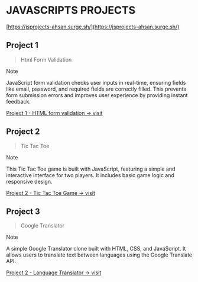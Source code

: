 # JAVASCRIPTS PROJECTS

[https://jsprojects-ahsan.surge.sh/](https://jsprojects-ahsan.surge.sh/)


## Project 1
> Html Form Validation

> [!NOTE]
> JavaScript form validation checks user inputs in real-time, ensuring fields like email, password, and required fields are correctly filled. This prevents form submission errors and improves user experience by providing instant feedback.

[Project 1 - HTML form validation -> visit](https://1jsproject-ahsan.surge.sh/)


## Project 2
> Tic Tac Toe

> [!NOTE]
> This Tic Tac Toe game is built with JavaScript, featuring a simple and interactive interface for two players. It includes basic game logic and responsive design.

[Project 2 - Tic Tac Toe Game  -> visit](https://2jsproject-ahsan.surge.sh/)

## Project 3
> Google Translator

> [!NOTE]
> A simple Google Translator clone built with HTML, CSS, and JavaScript. It allows users to translate text between languages using the Google Translate API.

[Project 2 - Language Translator  -> visit](https://3jsproject-ahsan.surge.sh/)
